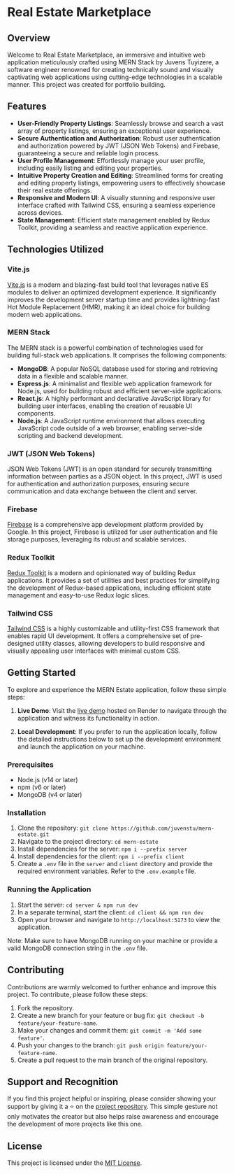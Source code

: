 # Real Estate Marketplace

## Overview

Welcome to Real Estate Marketplace, an immersive and intuitive web application meticulously crafted using MERN Stack by Juvens Tuyizere, a software engineer renowned for creating technically sound and visually captivating web applications using cutting-edge technologies in a scalable manner. This project was created for portfolio building.

## Features

- **User-Friendly Property Listings**: Seamlessly browse and search a vast array of property listings, ensuring an exceptional user experience.
- **Secure Authentication and Authorization**: Robust user authentication and authorization powered by JWT (JSON Web Tokens) and Firebase, guaranteeing a secure and reliable login process.
- **User Profile Management**: Effortlessly manage your user profile, including easily listing and editing your properties.
- **Intuitive Property Creation and Editing**: Streamlined forms for creating and editing property listings, empowering users to effectively showcase their real estate offerings.
- **Responsive and Modern UI**: A visually stunning and responsive user interface crafted with Tailwind CSS, ensuring a seamless experience across devices.
- **State Management**: Efficient state management enabled by Redux Toolkit, providing a seamless and reactive application experience.

## Technologies Utilized

### Vite.js

[Vite.js](https://vitejs.dev/) is a modern and blazing-fast build tool that leverages native ES modules to deliver an optimized development experience. It significantly improves the development server startup time and provides lightning-fast Hot Module Replacement (HMR), making it an ideal choice for building modern web applications.

### MERN Stack

The MERN stack is a powerful combination of technologies used for building full-stack web applications. It comprises the following components:

- **MongoDB**: A popular NoSQL database used for storing and retrieving data in a flexible and scalable manner.
- **Express.js**: A minimalist and flexible web application framework for Node.js, used for building robust and efficient server-side applications.
- **React.js**: A highly performant and declarative JavaScript library for building user interfaces, enabling the creation of reusable UI components.
- **Node.js**: A JavaScript runtime environment that allows executing JavaScript code outside of a web browser, enabling server-side scripting and backend development.

### JWT (JSON Web Tokens)

JSON Web Tokens (JWT) is an open standard for securely transmitting information between parties as a JSON object. In this project, JWT is used for authentication and authorization purposes, ensuring secure communication and data exchange between the client and server.

### Firebase

[Firebase](https://firebase.google.com/) is a comprehensive app development platform provided by Google. In this project, Firebase is utilized for user authentication and file storage purposes, leveraging its robust and scalable services.

### Redux Toolkit

[Redux Toolkit](https://redux-toolkit.js.org/) is a modern and opinionated way of building Redux applications. It provides a set of utilities and best practices for simplifying the development of Redux-based applications, including efficient state management and easy-to-use Redux logic slices.

### Tailwind CSS

[Tailwind CSS](https://tailwindcss.com/) is a highly customizable and utility-first CSS framework that enables rapid UI development. It offers a comprehensive set of pre-designed utility classes, allowing developers to build responsive and visually appealing user interfaces with minimal custom CSS.

## Getting Started

To explore and experience the MERN Estate application, follow these simple steps:

1. **Live Demo**: Visit the [live demo](https://mern-estate-8ks3.onrender.com) hosted on Render to navigate through the application and witness its functionality in action.

2. **Local Development**: If you prefer to run the application locally, follow the detailed instructions below to set up the development environment and launch the application on your machine.

### Prerequisites

- Node.js (v14 or later)
- npm (v6 or later)
- MongoDB (v4 or later)

### Installation

1. Clone the repository: `git clone https://github.com/juvenstu/mern-estate.git`
2. Navigate to the project directory: `cd mern-estate`
3. Install dependencies for the server: `npm i --prefix server`
4. Install dependencies for the client: `npm i --prefix client`
5. Create a `.env` file in the `server` and `client` directory and provide the required environment variables. Refer to the `.env.example` file.

### Running the Application

1. Start the server: `cd server & npm run dev`
2. In a separate terminal, start the client: `cd client && npm run dev`
3. Open your browser and navigate to `http://localhost:5173` to view the application.

Note: Make sure to have MongoDB running on your machine or provide a valid MongoDB connection string in the `.env` file.

## Contributing

Contributions are warmly welcomed to further enhance and improve this project. To contribute, please follow these steps:

1. Fork the repository.
2. Create a new branch for your feature or bug fix: `git checkout -b feature/your-feature-name`.
3. Make your changes and commit them: `git commit -m 'Add some feature'`.
4. Push your changes to the branch: `git push origin feature/your-feature-name`.
5. Create a pull request to the main branch of the original repository.

## Support and Recognition

If you find this project helpful or inspiring, please consider showing your support by giving it a ⭐️ on the [project repository](https://github.com/juvenstu/mern-estate). This simple gesture not only motivates the creator but also helps raise awareness and encourage the development of more projects like this one.

## License

This project is licensed under the [MIT License](https://github.com/juvenstu/mern-estate?tab=MIT-1-ov-file).
